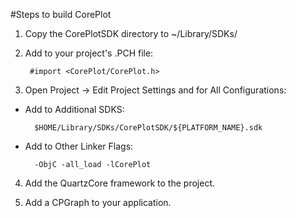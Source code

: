 #Steps to build CorePlot

1. Copy the CorePlotSDK directory to ~/Library/SDKs/

2. Add to your project's .PCH file:

		#import <CorePlot/CorePlot.h>

3. Open Project -> Edit Project Settings and for All Configurations:

* Add to Additional SDKS: 

		$HOME/Library/SDKs/CorePlotSDK/${PLATFORM_NAME}.sdk

* Add to Other Linker Flags:

		-ObjC -all_load -lCorePlot 

4. Add the QuartzCore framework to the project.

5. Add a CPGraph to your application.
